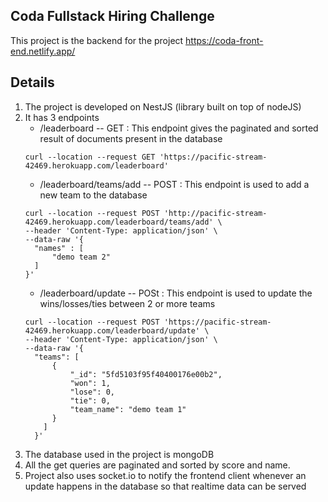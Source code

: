 ## Coda Fullstack Hiring Challenge
This project is the backend for the project https://coda-front-end.netlify.app/

## Details
1. The project is developed on NestJS (library built on top of nodeJS)
2. It has 3 endpoints
    *  /leaderboard -- GET : This endpoint gives the paginated and sorted result of documents present in the database
      ```
      curl --location --request GET 'https://pacific-stream-42469.herokuapp.com/leaderboard'
      ```
    *  /leaderboard/teams/add -- POST : This endpoint is used to add a new team to the database
      ```
      curl --location --request POST 'http://pacific-stream-42469.herokuapp.com/leaderboard/teams/add' \
      --header 'Content-Type: application/json' \
      --data-raw '{
        "names" : [
            "demo team 2"
        ]
      }'
      ```
    *  /leaderboard/update -- POSt : This endpoint is used to update the wins/losses/ties between 2 or more teams
      ```
      curl --location --request POST 'https://pacific-stream-42469.herokuapp.com/leaderboard/update' \
      --header 'Content-Type: application/json' \
      --data-raw '{
        "teams": [
            {
                "_id": "5fd5103f95f40400176e00b2",
                "won": 1,
                "lose": 0,
                "tie": 0,
                "team_name": "demo team 1"
            }
          ]
        }'
      ```
3. The database used in the project is mongoDB
4. All the get queries are paginated and sorted by score and name.
5. Project also uses socket.io to notify the frontend client whenever an update happens in the database so that realtime data can be served